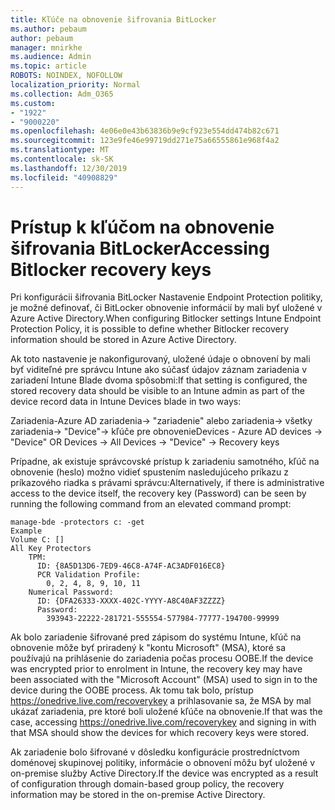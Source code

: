 ```yaml
---
title: Kľúče na obnovenie šifrovania BitLocker
ms.author: pebaum
author: pebaum
manager: mnirkhe
ms.audience: Admin
ms.topic: article
ROBOTS: NOINDEX, NOFOLLOW
localization_priority: Normal
ms.collection: Adm_O365
ms.custom:
- "1922"
- "9000220"
ms.openlocfilehash: 4e06e0e43b63836b9e9cf923e554dd474b82c671
ms.sourcegitcommit: 123e9fe46e99719dd271e75a66555861e968f4a2
ms.translationtype: MT
ms.contentlocale: sk-SK
ms.lasthandoff: 12/30/2019
ms.locfileid: "40908829"
---
```

# <a name="accessing-bitlocker-recovery-keys"></a><span data-ttu-id="33e80-102">Prístup k kľúčom na obnovenie šifrovania BitLocker</span><span class="sxs-lookup"><span data-stu-id="33e80-102">Accessing Bitlocker recovery keys</span></span>

<span data-ttu-id="33e80-103">Pri konfigurácii šifrovania BitLocker Nastavenie Endpoint Protection politiky, je možné definovať, či BitLocker obnovenie informácií by mali byť uložené v Azure Active Directory.</span><span class="sxs-lookup"><span data-stu-id="33e80-103">When configuring Bitlocker settings Intune Endpoint Protection Policy, it is possible to define whether Bitlocker recovery information should be stored in Azure Active Directory.</span></span>

<span data-ttu-id="33e80-104">Ak toto nastavenie je nakonfigurovaný, uložené údaje o obnovení by mali byť viditeľné pre správcu Intune ako súčasť údajov záznam zariadenia v zariadení Intune Blade dvoma spôsobmi:</span><span class="sxs-lookup"><span data-stu-id="33e80-104">If that setting is configured, the stored recovery data should be visible to an Intune admin as part of the device record data in Intune Devices blade in two ways:</span></span>

<span data-ttu-id="33e80-105">Zariadenia-Azure AD zariadenia-> "zariadenie" alebo zariadenia-> všetky zariadenia-> "Device"-> kľúče pre obnovenie</span><span class="sxs-lookup"><span data-stu-id="33e80-105">Devices - Azure AD devices -> "Device"  OR Devices -> All Devices -> "Device" -> Recovery keys</span></span>

<span data-ttu-id="33e80-106">Prípadne, ak existuje správcovské prístup k zariadeniu samotného, kľúč na obnovenie (heslo) možno vidieť spustením nasledujúceho príkazu z príkazového riadka s právami správcu:</span><span class="sxs-lookup"><span data-stu-id="33e80-106">Alternatively, if there is administrative access to the device itself, the recovery key (Password) can be seen by running the following command from an elevated command prompt:</span></span>

```
manage-bde -protectors c: -get
Example
Volume C: []
All Key Protectors
    TPM:
      ID: {8A5D13D6-7ED9-46C8-A74F-AC3ADF016EC8}
      PCR Validation Profile:
        0, 2, 4, 8, 9, 10, 11
    Numerical Password:
      ID: {DFA26333-XXXX-402C-YYYY-A8C40AF3ZZZZ}
      Password:
        393943-22222-281721-555554-577984-77777-194700-99999
```
<span data-ttu-id="33e80-107">Ak bolo zariadenie šifrované pred zápisom do systému Intune, kľúč na obnovenie môže byť priradený k "kontu Microsoft" (MSA), ktoré sa používajú na prihlásenie do zariadenia počas procesu OOBE.</span><span class="sxs-lookup"><span data-stu-id="33e80-107">If the device was encrypted prior to enrolment in Intune, the recovery key may have been associated with the "Microsoft Account" (MSA) used to sign in to the device during the OOBE process.</span></span> <span data-ttu-id="33e80-108">Ak tomu tak bolo, prístup https://onedrive.live.com/recoverykey a prihlasovanie sa, že MSA by mal ukázať zariadenia, pre ktoré boli uložené kľúče na obnovenie.</span><span class="sxs-lookup"><span data-stu-id="33e80-108">If that was the case, accessing  https://onedrive.live.com/recoverykey and signing in with that MSA should show the devices for which recovery keys were stored.</span></span>
 
<span data-ttu-id="33e80-109">Ak zariadenie bolo šifrované v dôsledku konfigurácie prostredníctvom doménovej skupinovej politiky, informácie o obnovení môžu byť uložené v on-premise služby Active Directory.</span><span class="sxs-lookup"><span data-stu-id="33e80-109">If the device was encrypted as a result of configuration through domain-based group policy, the recovery information may be stored in the on-premise Active Directory.</span></span>
 

